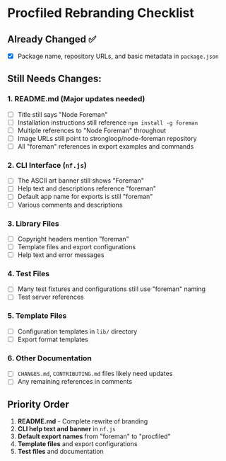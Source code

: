 # Procfiled Rebranding Checklist

## Already Changed ✅
- [x] Package name, repository URLs, and basic metadata in `package.json`

## Still Needs Changes:

### 1. README.md (Major updates needed)
- [ ] Title still says "Node Foreman"
- [ ] Installation instructions still reference `npm install -g foreman`
- [ ] Multiple references to "Node Foreman" throughout
- [ ] Image URLs still point to strongloop/node-foreman repository
- [ ] All "foreman" references in export examples and commands

### 2. CLI Interface (`nf.js`)
- [ ] The ASCII art banner still shows "Foreman"
- [ ] Help text and descriptions reference "foreman"
- [ ] Default app name for exports is still "foreman"
- [ ] Various comments and descriptions

### 3. Library Files
- [ ] Copyright headers mention "foreman" 
- [ ] Template files and export configurations
- [ ] Help text and error messages

### 4. Test Files
- [ ] Many test fixtures and configurations still use "foreman" naming
- [ ] Test server references

### 5. Template Files
- [ ] Configuration templates in `lib/` directory
- [ ] Export format templates

### 6. Other Documentation
- [ ] `CHANGES.md`, `CONTRIBUTING.md` files likely need updates
- [ ] Any remaining references in comments

## Priority Order
1. **README.md** - Complete rewrite of branding
2. **CLI help text and banner** in `nf.js` 
3. **Default export names** from "foreman" to "procfiled"
4. **Template files** and export configurations
5. **Test files** and documentation